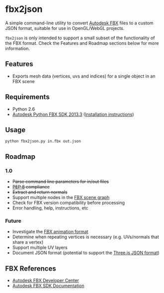 # fbx2json 

A simple command-line utility to convert [Autodesk FBX](http://www.autodesk.com/developfbx) files to a custom JSON format, suitable for use in OpenGL/WebGL projects.

`fbx2json` is only intended to support a small subset of the functionality of the FBX format. Check the Features and Roadmap sections below for more information.

## Features

* Exports mesh data (vertices, uvs and indices) for a single object in an FBX scene

## Requirements

* Python 2.6
* [Autodesk Python FBX SDK 2013.3](http://usa.autodesk.com/adsk/servlet/pc/item?siteID=123112&id=10775847) ([Installation instructions](http://docs.autodesk.com/FBX/2013/ENU/FBX-SDK-Documentation/index.html?url=files/GUID-2F3A42FA-4C19-42F2-BC4F-B9EC64EA16AA.htm,topicNumber=d30e11018))

## Usage

```
python fbx2json.py in.fbx out.json
```

## Roadmap

### 1.0

* ~~Parse command line parameters for in/out files~~
* ~~[PEP 8](http://www.python.org/dev/peps/pep-0008/) compliance~~
* ~~Extract and return normals~~
* Support multiple nodes in the [FBX scene graph](http://docs.autodesk.com/FBX/2013/ENU/FBX-SDK-Documentation/files/GUID-F194000D-5AD4-49C1-86CC-5DAC2CE64E97.htm)
* Check for FBX version compatibility before processing
* Error handling, help, instructions, etc

### Future

* Investigate the [FBX animation format](http://docs.autodesk.com/FBX/2013/ENU/FBX-SDK-Documentation/index.html?url=files/GUID-B3311B8D-5390-4C63-AB9F-662AC7D5C6CC.htm,topicNumber=d30e9650)
* Determine when repeating vertices is necessary (e.g. UVs/normals that share a vertex)
* Support multiple UV layers
* Document JSON format (potential to support the [Three.js JSON format](https://github.com/mrdoob/three.js/wiki/JSON-Model-format-3.1))

## FBX References

* [Autodesk FBX Developer Center](http://www.autodesk.com/developfbx)
* [Autodesk FBX SDK Documentation](http://www.autodesk.com/fbx-sdkdoc-2013-enu)